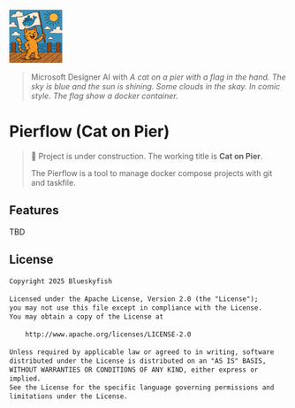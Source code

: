 
![Pierflow Logo](logo.png)

> Microsoft Designer AI with *A cat on a pier with a flag in the hand.
> The sky is blue and the sun is shining. Some clouds in the skay.
> In comic style. The flag show a docker container.*

# Pierflow (Cat on Pier)

> :construction: Project is under construction. The working title is **Cat on Pier**.
> 
> The Pierflow is a tool to manage docker compose projects with git and taskfile.

## Features

TBD

## License

```text
Copyright 2025 Blueskyfish

Licensed under the Apache License, Version 2.0 (the "License");
you may not use this file except in compliance with the License.
You may obtain a copy of the License at

    http://www.apache.org/licenses/LICENSE-2.0

Unless required by applicable law or agreed to in writing, software
distributed under the License is distributed on an "AS IS" BASIS,
WITHOUT WARRANTIES OR CONDITIONS OF ANY KIND, either express or implied.
See the License for the specific language governing permissions and
limitations under the License.
```